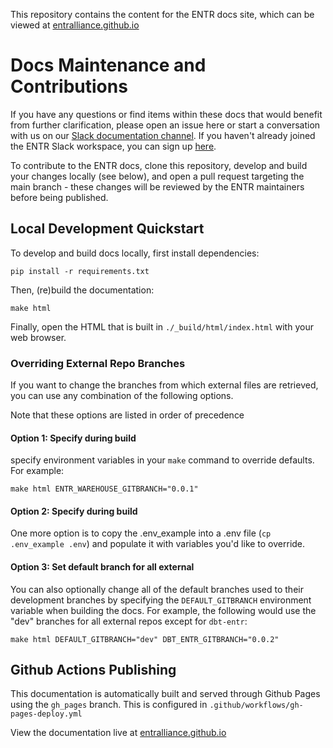 This repository contains the content for the ENTR docs site, which can be viewed at [entralliance.github.io](https://entralliance.github.io)

# Docs Maintenance and Contributions

If you have any questions or find items within these docs that would benefit from further clarification, please open an issue here or start a conversation with us on our [Slack documentation channel](https://app.slack.com/client/TQYRQ0YR4/C05BHMZ3CLW). If you haven't already joined the ENTR Slack workspace, you can sign up [here](https://join.slack.com/t/entralliance/shared_invite/zt-1x6945h00-iDxalk2w9cHO~n2Dw4btyg).

To contribute to the ENTR docs, clone this repository, develop and build your changes locally (see below), and open a pull request targeting the main branch - these changes will be reviewed by the ENTR maintainers before being published.

## Local Development Quickstart

To develop and build docs locally, first install dependencies:

```
pip install -r requirements.txt
```

Then, (re)build the documentation:

```
make html
```

Finally, open the HTML that is built in `./_build/html/index.html` with your web browser.

### Overriding External Repo Branches

If you want to change the branches from which external files are retrieved, you can use any combination of the following options.

Note that these options are listed in order of precedence

#### Option 1: Specify during build

 specify environment variables in your `make` command to override defaults. For example:
```
make html ENTR_WAREHOUSE_GITBRANCH="0.0.1"
```

#### Option 2: Specify during build

One more option is to copy the .env_example into a .env file (`cp .env_example .env`) and populate it with variables you'd like to override.

#### Option 3: Set default branch for all external

You can also optionally change all of the default branches used to their development branches by specifying the `DEFAULT_GITBRANCH` environment variable when building the docs. For example, the following would use the "dev" branches for all external repos except for `dbt-entr`:

```
make html DEFAULT_GITBRANCH="dev" DBT_ENTR_GITBRANCH="0.0.2"
```

## Github Actions Publishing

This documentation is automatically built and served through Github Pages using the `gh_pages` branch. This is configured in `.github/workflows/gh-pages-deploy.yml`

View the documentation live at [entralliance.github.io](https://entralliance.github.io)
